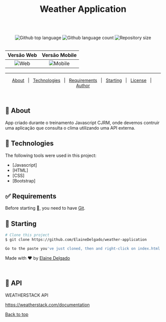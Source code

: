 
<h1 align="center">Weather Application</h1>
<!-- <h2 align="center"><a href="https://picweather.netlify.app/">Você pode testá-lo aqui!</a> </h2> -->

<br>
<br>
<p align="center">
  <img alt="Github top language" src="https://img.shields.io/github/languages/top/ElaineDelgado/weather-application?color=56BEB8">

  <img alt="Github language count" src="https://img.shields.io/github/languages/count/ElaineDelgado/weather-application?color=56BEB8">

  <img alt="Repository size" src="https://img.shields.io/github/repo-size/ElaineDelgado/weather-application?color=56BEB8">
	<br>
<br>
</p>


Versão Web                 |  Versão Mobile
:-------------------------:|:-------------------------:
![Web ](https://i.imgur.com/jlHm7Xj.png) |  ![Mobile](https://i.imgur.com/pK75Be1.png)


<hr>

<p align="center">
  <a href="#dart-about">About</a> &#xa0; | &#xa0; 
  <a href="#rocket-technologies">Technologies</a> &#xa0; | &#xa0;
  <a href="#white_check_mark-requirements">Requirements</a> &#xa0; | &#xa0;
  <a href="#checkered_flag-starting">Starting</a> &#xa0; | &#xa0;
  <a href="#memo-license">License</a> &#xa0; | &#xa0;
  <a href="https://github.com/ElaineDelgado" target="_blank">Author</a>
</p>

<br>

## :dart: About ##

App criado durante o treinamento Javascript CJRM, onde devemos contruir uma aplicação que consulta o clima utilizando uma API externa.


## :rocket: Technologies ##

The following tools were used in this project:

- [Javascript]
- [HTML]
- [CSS]
- [Bootstrap]


## :white_check_mark: Requirements ##

Before starting :checkered_flag:, you need to have [Git](https://git-scm.com).

## :checkered_flag: Starting ##

```bash
# Clone this project
$ git clone https://github.com/ElaineDelgado/weather-application

Go to the paste you've just cloned, then and right-click on index.html file => open with => choose your browser.
```

Made with :heart: by <a href="https://github.com/ElaineDelgado" target="_blank">Elaine Delgado</a>

&#xa0;

## :memo: API ##

WEATHERSTACK API

https://weatherstack.com/documentation 

<a href="#top">Back to top</a>
